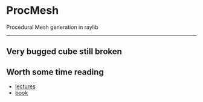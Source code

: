 # ProcMesh
Procedural Mesh generation in raylib

---
Very bugged cube still broken 
---
## Worth some time reading
- [lectures](https://people.eecs.berkeley.edu/~jrs/mesh/)
- [book](https://perso.uclouvain.be/vincent.legat/documents/meca2170/meshGenerationBook.pdf)
